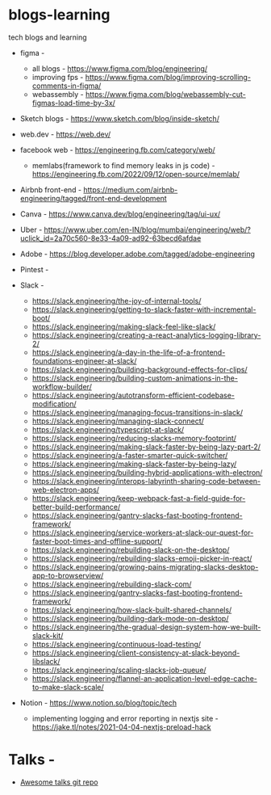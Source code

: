# blogs-learning
tech blogs and learning

- figma - 
  - all blogs - https://www.figma.com/blog/engineering/
  - improving fps - https://www.figma.com/blog/improving-scrolling-comments-in-figma/
  - webassembly - https://www.figma.com/blog/webassembly-cut-figmas-load-time-by-3x/
- Sketch blogs - https://www.sketch.com/blog/inside-sketch/

- web.dev - https://web.dev/

- facebook web - https://engineering.fb.com/category/web/
  - memlabs(framework to find memory leaks in js code) - https://engineering.fb.com/2022/09/12/open-source/memlab/

- Airbnb front-end - https://medium.com/airbnb-engineering/tagged/front-end-development
- Canva - https://www.canva.dev/blog/engineering/tag/ui-ux/
- Uber - https://www.uber.com/en-IN/blog/mumbai/engineering/web/?uclick_id=2a70c560-8e33-4a09-ad92-63becd6afdae
- Adobe - https://blog.developer.adobe.com/tagged/adobe-engineering
- Pintest -
- Slack -
    - https://slack.engineering/the-joy-of-internal-tools/
    - https://slack.engineering/getting-to-slack-faster-with-incremental-boot/
    - https://slack.engineering/making-slack-feel-like-slack/
    - https://slack.engineering/creating-a-react-analytics-logging-library-2/
    - https://slack.engineering/a-day-in-the-life-of-a-frontend-foundations-engineer-at-slack/
    - https://slack.engineering/building-background-effects-for-clips/
    - https://slack.engineering/building-custom-animations-in-the-workflow-builder/
    - https://slack.engineering/autotransform-efficient-codebase-modification/
    - https://slack.engineering/managing-focus-transitions-in-slack/
    - https://slack.engineering/managing-slack-connect/
    - https://slack.engineering/typescript-at-slack/
    - https://slack.engineering/reducing-slacks-memory-footprint/
    - https://slack.engineering/making-slack-faster-by-being-lazy-part-2/
    - https://slack.engineering/a-faster-smarter-quick-switcher/
    - https://slack.engineering/making-slack-faster-by-being-lazy/
    - https://slack.engineering/building-hybrid-applications-with-electron/
    - https://slack.engineering/interops-labyrinth-sharing-code-between-web-electron-apps/
    - https://slack.engineering/keep-webpack-fast-a-field-guide-for-better-build-performance/
    - https://slack.engineering/gantry-slacks-fast-booting-frontend-framework/
    - https://slack.engineering/service-workers-at-slack-our-quest-for-faster-boot-times-and-offline-support/
    - https://slack.engineering/rebuilding-slack-on-the-desktop/
    - https://slack.engineering/rebuilding-slacks-emoji-picker-in-react/
    - https://slack.engineering/growing-pains-migrating-slacks-desktop-app-to-browserview/
    - https://slack.engineering/rebuilding-slack-com/
    - https://slack.engineering/gantry-slacks-fast-booting-frontend-framework/
    - https://slack.engineering/how-slack-built-shared-channels/
    - https://slack.engineering/building-dark-mode-on-desktop/
    - https://slack.engineering/the-gradual-design-system-how-we-built-slack-kit/
    - https://slack.engineering/continuous-load-testing/
    - https://slack.engineering/client-consistency-at-slack-beyond-libslack/
    - https://slack.engineering/scaling-slacks-job-queue/
    - https://slack.engineering/flannel-an-application-level-edge-cache-to-make-slack-scale/
 
- Notion - https://www.notion.so/blog/topic/tech
    - implementing logging and error reporting in nextjs site - https://jake.tl/notes/2021-04-04-nextjs-preload-hack


# Talks -

- [Awesome talks git repo](https://github.com/JanVanRyswyck/awesome-talks)
